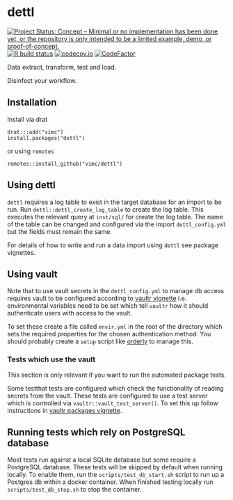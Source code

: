 # dettl

<!-- badges: start -->
[![Project Status: Concept – Minimal or no implementation has been done yet, or the repository is only intended to be a limited example, demo, or proof-of-concept.](https://www.repostatus.org/badges/latest/concept.svg)](https://www.repostatus.org/#concept)
[![R build status](https://github.com/vimc/dettl/workflows/R-CMD-check/badge.svg)](https://github.com/vimc/dettl/actions)
[![codecov.io](https://codecov.io/github/vimc/dettl/coverage.svg?branch=master)](https://codecov.io/github/vimc/dettl?branch=master)
[![CodeFactor](https://www.codefactor.io/repository/github/vimc/dettl/badge)](https://www.codefactor.io/repository/github/vimc/dettl)
<!-- badges: end -->

Data extract, transform, test and load.

Disinfect your workflow.

## Installation

Install via drat

```
drat:::add("vimc")
install.packages("dettl")
```

or using `remotes`

```
remotes::install_github("vimc/dettl")
```

## Using dettl

`dettl` requires a log table to exist in the target database for an import to be run. Run `dettl::dettl_create_log_table` to create the log table. This executes the relevant query at `inst/sql/` for create the log table. The name of the table can be changed and configured via the import `dettl_config.yml` but the fields must remain the same.

For details of how to write and run a data import using `dettl` see package vignettes.

## Using vault

Note that to use vault secrets in the `dettl_config.yml` to manage db access requires vault to be configured according to [vaultr vignette](https://vimc.github.io/vaultr/articles/vaultr.html) i.e. environmental variables need to be set which tell `vaultr` how it should authenticate users with access to the vault. 

To set these create a file called `envir.yml` in the root of the directory which sets the required properties for the chosen authentication method. You should probably create a `setup` script like [orderly](https://github.com/vimc/montagu-reports/blob/master/setup) to manage this.

### Tests which use the vault

This section is only relevant if you want to run the automated package tests.

Some testthat tests are configured which check the functionality of reading secrets from the vault. These tests are configured to use a test server which is controlled via `vaultr::vault_test_server()`. To set this up follow instructions in [vaultr packages vignette](https://vimc.github.io/vaultr/articles/packages.html).

## Running tests which rely on PostgreSQL database

Most tests run against a local SQLite database but some require a PostgreSQL database. These tests will be skipped by default when running locally. To enable them, run the `scripts/test_db_start.sh` script to run up a Postgres db within a docker container. When finished testing locally run `scripts/test_db_stop.sh` to stop the container.
